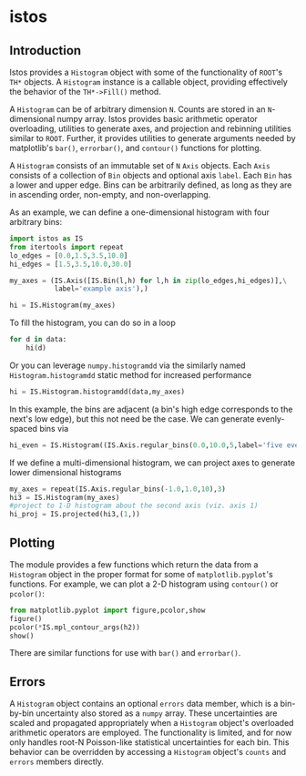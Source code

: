 # istos

## Introduction

Istos provides a `Histogram` object with some of the
functionality of `ROOT`'s `TH*` objects. A `Histogram` instance
is a callable object, providing effectively the behavior of
the `TH*->Fill()` method.

A `Histogram` can be of arbitrary dimension `N`. Counts are stored
in an `N`-dimensional numpy array. Istos provides basic
arithmetic operator overloading, utilities to generate
axes, and projection and rebinning utilities similar to `ROOT`.
Further, it provides utilities to generate arguments needed
by matplotlib's `bar()`, `errorbar()`, and `contour()` functions for plotting.

A `Histogram` consists of an immutable set of `N` `Axis`
objects. Each `Axis` consists of a collection of `Bin` objects
and optional axis `label`. Each `Bin` has a lower and upper edge.
Bins can be arbitrarily defined, as long as they are in ascending
order, non-empty, and non-overlapping.

As an example, we can define a one-dimensional histogram
with four arbitrary bins:
```python
import istos as IS
from itertools import repeat
lo_edges = [0.0,1.5,3.5,10.0]
hi_edges = [1.5,3.5,10.0,30.0]

my_axes = (IS.Axis([IS.Bin(l,h) for l,h in zip(lo_edges,hi_edges)],\
           label='example axis'),)

hi = IS.Histogram(my_axes)
```

To fill the histogram, you can do so in a loop
```python
for d in data:
    hi(d)
```
Or you can leverage `numpy.histogramdd` via the similarly named `Histogram.histogramdd`
static method for increased performance
```python
hi = IS.Histogram.histogramdd(data,my_axes)
```

In this example, the bins are adjacent (a bin's high edge corresponds
to the next's low edge), but this not need be the case.
We can generate evenly-spaced bins via
```python
hi_even = IS.Histogram((IS.Axis.regular_bins(0.0,10.0,5,label='five evenly-spaced bins'),))
```

If we define a multi-dimensional histogram, we can project axes to generate
lower dimensional histograms
```python
my_axes = repeat(IS.Axis.regular_bins(-1.0,1.0,10),3)
hi3 = IS.Histogram(my_axes)
#project to 1-D histogram about the second axis (viz. axis 1)
hi_proj = IS.projected(hi3,(1,))
```

## Plotting

The module provides a few functions which return the data from a `Histogram` object
in the proper format for some of `matplotlib.pyplot`'s functions.
For example, we can plot a 2-D histogram using `contour()` or `pcolor()`:
```python
from matplotlib.pyplot import figure,pcolor,show
figure()
pcolor(*IS.mpl_contour_args(h2))
show()
```
There are similar functions for use with `bar()` and `errorbar()`.

## Errors

A `Histogram` object contains an optional `errors` data member,
which is a bin-by-bin uncertainty also stored as a `numpy` array.
These uncertainties are scaled and propagated appropriately
when a `Histogram` object's overloaded arithmetic operators are employed.
The functionality is limited, and for now only handles root-N
Poisson-like statistical uncertainties for each bin.
This behavior can be overridden by accessing a `Histogram` object's
`counts` and `errors` members directly.
